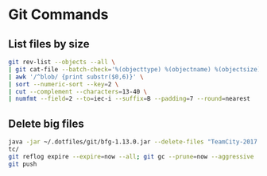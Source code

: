 # Git Commands

## List files by size

```bash
git rev-list --objects --all \
| git cat-file --batch-check='%(objecttype) %(objectname) %(objectsize) %(rest)' \
| awk '/^blob/ {print substr($0,6)}' \
| sort --numeric-sort --key=2 \
| cut --complement --characters=13-40 \
| numfmt --field=2 --to=iec-i --suffix=B --padding=7 --round=nearest
```

## Delete big files

```bash
java -jar ~/.dotfiles/git/bfg-1.13.0.jar --delete-files "TeamCity-2017.*.tar.gz" tc
tc/
git reflog expire --expire=now --all; git gc --prune=now --aggressive
git push
```
